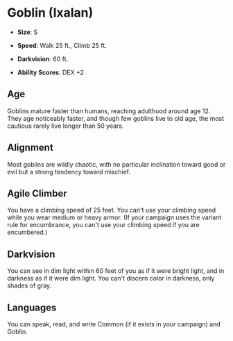 # Goblin (Ixalan)


- **Size**: S

- **Speed**: Walk 25 ft., Climb 25 ft.

- **Darkvision**: 60 ft.

- **Ability Scores**: DEX +2

## Age
Goblins mature faster than humans, reaching adulthood around age 12. They age noticeably faster, and though few goblins live to old age, the most cautious rarely live longer than 50 years.

## Alignment
Most goblins are wildly chaotic, with no particular inclination toward good or evil but a strong tendency toward mischief.

## Agile Climber
You have a climbing speed of 25 feet. You can't use your climbing speed while you wear medium or heavy armor. (If your campaign uses the variant rule for encumbrance, you can't use your climbing speed if you are encumbered.)

## Darkvision
You can see in dim light within 60 feet of you as if it were bright light, and in darkness as if it were dim light. You can't discern color in darkness, only shades of gray.

## Languages
You can speak, read, and write Common (if it exists in your campaign) and Goblin.